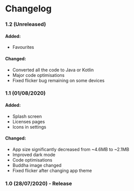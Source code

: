 # Changelog

### 1.2 (Unreleased)

#### Added:

- Favourites

#### Changed:

- Converted all the code to Java or Kotlin
- Major code optimisations
- Fixed flicker bug remaining on some devices

### 1.1 (01/08/2020)

#### Added:

- Splash screen
- Licenses pages
- Icons in settings

#### Changed:

- App size significantly decreased from ~4.6MB to ~2.1MB
- Improved dark mode
- Code optimisations
- Buddha image changed
- Fixed flicker after changing app theme

### 1.0 (28/07/2020) - Release